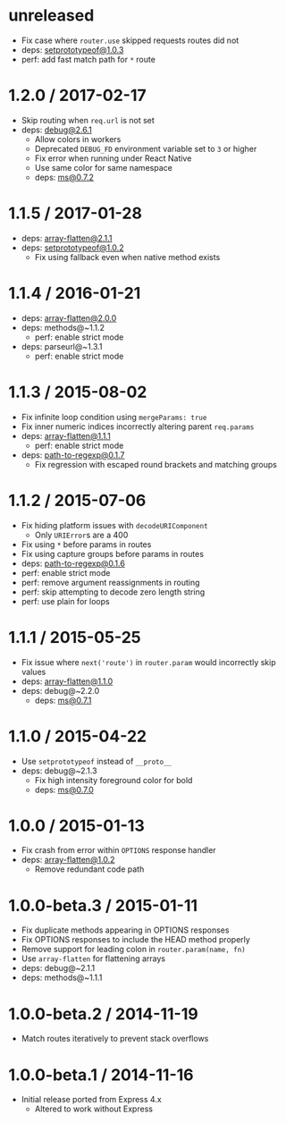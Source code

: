 unreleased
==========

  * Fix case where `router.use` skipped requests routes did not
  * deps: setprototypeof@1.0.3
  * perf: add fast match path for `*` route

1.2.0 / 2017-02-17
==================

  * Skip routing when `req.url` is not set
  * deps: debug@2.6.1
    - Allow colors in workers
    - Deprecated `DEBUG_FD` environment variable set to `3` or higher
    - Fix error when running under React Native
    - Use same color for same namespace
    - deps: ms@0.7.2

1.1.5 / 2017-01-28
==================

  * deps: array-flatten@2.1.1
  * deps: setprototypeof@1.0.2
    - Fix using fallback even when native method exists

1.1.4 / 2016-01-21
==================

  * deps: array-flatten@2.0.0
  * deps: methods@~1.1.2
    - perf: enable strict mode
  * deps: parseurl@~1.3.1
    - perf: enable strict mode

1.1.3 / 2015-08-02
==================

  * Fix infinite loop condition using `mergeParams: true`
  * Fix inner numeric indices incorrectly altering parent `req.params`
  * deps: array-flatten@1.1.1
    - perf: enable strict mode
  * deps: path-to-regexp@0.1.7
    - Fix regression with escaped round brackets and matching groups

1.1.2 / 2015-07-06
==================

  * Fix hiding platform issues with `decodeURIComponent`
    - Only `URIError`s are a 400
  * Fix using `*` before params in routes
  * Fix using capture groups before params in routes
  * deps: path-to-regexp@0.1.6
  * perf: enable strict mode
  * perf: remove argument reassignments in routing
  * perf: skip attempting to decode zero length string
  * perf: use plain for loops

1.1.1 / 2015-05-25
==================

  * Fix issue where `next('route')` in `router.param` would incorrectly skip values
  * deps: array-flatten@1.1.0
  * deps: debug@~2.2.0
    - deps: ms@0.7.1

1.1.0 / 2015-04-22
==================

  * Use `setprototypeof` instead of `__proto__`
  * deps: debug@~2.1.3
    - Fix high intensity foreground color for bold
    - deps: ms@0.7.0

1.0.0 / 2015-01-13
==================

  * Fix crash from error within `OPTIONS` response handler
  * deps: array-flatten@1.0.2
    - Remove redundant code path

1.0.0-beta.3 / 2015-01-11
=========================

  * Fix duplicate methods appearing in OPTIONS responses
  * Fix OPTIONS responses to include the HEAD method properly
  * Remove support for leading colon in `router.param(name, fn)`
  * Use `array-flatten` for flattening arrays
  * deps: debug@~2.1.1
  * deps: methods@~1.1.1

1.0.0-beta.2 / 2014-11-19
=========================

  * Match routes iteratively to prevent stack overflows

1.0.0-beta.1 / 2014-11-16
=========================

  * Initial release ported from Express 4.x
    - Altered to work without Express
